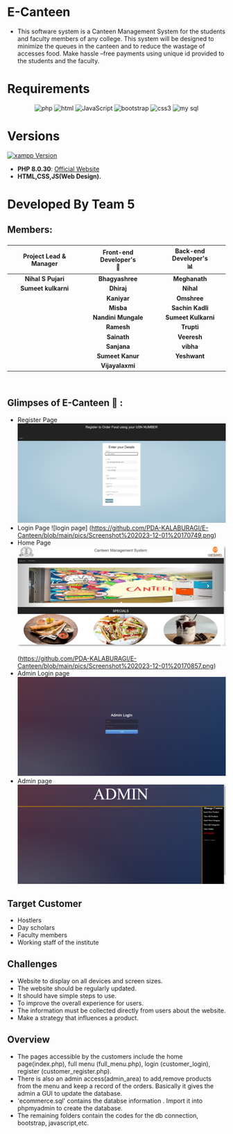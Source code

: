 # E-Canteen
- This software system is a Canteen Management System for the students and faculty members of any college. This system will be designed to minimize the queues in the canteen and to reduce the wastage of accesses food. Make hassle –free payments using unique id provided to the students and the faculty.


# Requirements

<p align="center">
    <img src="https://tse3.mm.bing.net/th?id=OIP.sjhLnDx0uyDWZ3VxzaTCpAHaHa&pid=Api&P=0&h=180" alt="php" />
    <img src="https://img.shields.io/badge/HTML-orange?style=for-the-badge&logo=html5&logoColor=white" alt="html" />
    <img src="https://img.shields.io/badge/JavaScript-323330?style=for-the-badge&logo=javascript&logoColor=F7DF1E" alt="JavaScript" />
    <img src="https://tse3.mm.bing.net/th?id=OIP.wXhdUKkpJUQZ-kqtBWCwWAHaF7&pid=Api&P=0&h=180" alt="bootstrap"/>
    <img src="https://img.shields.io/badge/CSS-1572B6?style=for-the-badge&logo=css3&logoColor=white" alt="css3"/> 
    <img src="https://tse1.mm.bing.net/th?id=OIP.udMXCQ1YIOPXBQJv5BvM_wHaEo&pid=Api&P=0&h=180" alt="my sql"/>      

</p>

# Versions

[![xampp Version](https://img.shields.io/badge/PHP-777BB4?style=for-the-badge&logo=php&logoColor=white)](https://www.apachefriends.org/download.html)


- **PHP 8.0.30**: [Official Website](https://www.apachefriends.org/index.html)
- **HTML,CSS,JS(Web Design).**<br>
    
# Developed By Team 5

## Members:
###
| **Project Lead & Manager <br>** | **Front-end Developer's<br>🔎** | **Back-end Developer's<br> 📊**|
| :-------------: | :-------------: | :-------------: |
|  **Nihal S Pujari**  |  **Bhagyashree**   | **Meghanath**  |
| **Sumeet kulkarni**  |  **Dhiraj** | **Nihal**  |
|  | **Kaniyar** | **Omshree**  |
|  | **Misba**  | **Sachin Kadli**  |
|  | **Nandini Mungale**  | **Sumeet Kulkarni**  |
|  | **Ramesh**  | **Trupti**  |
|  | **Sainath** | **Veeresh** |
|  | **Sanjana** | **vibha** |
|  | **Sumeet Kanur** | **Yeshwant** |
|  | **Vijayalaxmi** |  |
<br>

## Glimpses of E-Canteen 🙈 :



- Register Page
 ![register page](https://github.com/PDA-KALABURAGI/E-Canteen/blob/main/pics/Screenshot%202023-12-01%20170812.png)
- Login Page
 ![login page] (https://github.com/PDA-KALABURAGI/E-Canteen/blob/main/pics/Screenshot%202023-12-01%20170749.png)
- Home Page
  ![home page](https://github.com/PDA-KALABURAGI/E-Canteen/blob/main/pics/Screenshot%202023-12-01%20170914.png)
  <br><br>(https://github.com/PDA-KALABURAGI/E-Canteen/blob/main/pics/Screenshot%202023-12-01%20170857.png)
- Admin Login page
  ![admin login page](https://github.com/PDA-KALABURAGI/E-Canteen/blob/main/pics/Screenshot%202023-12-01%20171028.png)
- Admin page
   ![admin page](https://github.com/PDA-KALABURAGI/E-Canteen/blob/main/pics/Screenshot%202023-12-01%20171049.png)

  
## Target Customer

- Hostlers
- Day scholars
- Faculty members
- Working staff of the institute

## Challenges
- Website to display on all devices and screen sizes. 
- The website should be regularly updated.
- It should  have simple steps to use.
- To improve the overall experience for users.
- The information must be collected directly from users about the website.
- Make a strategy that influences a product. 


## Overview
- The pages accessible by the customers include the home page(index.php), full menu (full_menu.php), login (customer_login), register (customer_register.php).
- There is also an admin access(admin_area) to add,remove products from the menu and keep a record of the orders. Basically it gives the admin a GUI to update the database.
- 'ecommerce.sql' contains the databse information . Import it into phpmyadmin to create the database.
- The remaining folders contain the codes for the db connection, bootstrap, javascript,etc.

